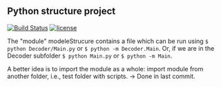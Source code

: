 ## Python structure project

[![Build Status](https://travis-ci.com/mattborghi/moduleStructure.svg?branch=master)](https://travis-ci.com/mattborghi/moduleStructure)
[![license](https://img.shields.io/github/license/mashape/apistatus.svg?maxAge=2592000)](https://github.com/mattborghi/moduleStructure/blob/master/LICENSE)


The "module" modeleStrucure contains a file which can be run using ```$ python Decoder/Main.py``` or ```$ python -m Decoder.Main```.
Or, if we are in the Decoder subfolder ```$ python Main.py``` or ```$ python -m Main```. 

A better idea is to import the module as a whole: import module from another folder, i.e., test folder with scripts.
-> Done in last commit.
